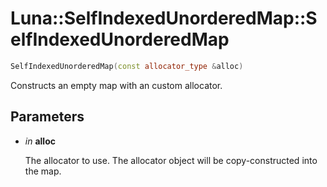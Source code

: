 # Luna::SelfIndexedUnorderedMap::SelfIndexedUnorderedMap

```c++
SelfIndexedUnorderedMap(const allocator_type &alloc)
```

Constructs an empty map with an custom allocator. 



## Parameters
* *in* **alloc**

    The allocator to use. The allocator object will be copy-constructed into the map. 

